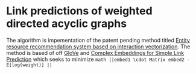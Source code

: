 # Link predictions of weighted directed acyclic graphs
The algorithm is impementation of the patent pending method titled [Entity resource recommendation system based on interaction vectorization](https://patentimages.storage.googleapis.com/0a/ed/f5/47c57355c3ef30/US20200151597A1.pdf). The method is based of off [GloVe](https://nlp.stanford.edu/pubs/glove.pdf) and [Complex Embeddings for Simple Link Prediction](https://arxiv.org/pdf/1606.06357.pdf) which seeks to minimize ```math ||embed1 \cdot Matrix embed2 - E[log(weight)] || ```
